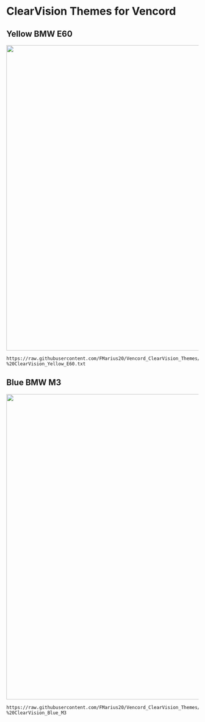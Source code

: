 
# ClearVision Themes for Vencord



## Yellow BMW E60

<img src="blob:https://imgur.com/4214b22c-1be2-47f1-a191-6a6cbd97c5b5" width="800">

```
https://raw.githubusercontent.com/FMarius20/Vencord_ClearVision_Themes/main/Yellow%20-%20ClearVision_Yellow_E60.txt
```


## Blue BMW M3

<img src="https://i.imgur.com/yiWNGfY.png" width="800">

```
https://raw.githubusercontent.com/FMarius20/Vencord_ClearVision_Themes/main/Blue%20-%20ClearVision_Blue_M3
```

